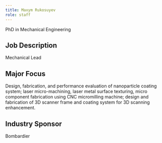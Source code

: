 ```yaml
---
title: Maxym Rukosuyev
role: staff
---
```


PhD in Mechanical Engineering

## Job Description

Mechanical Lead

## Major Focus

Design, fabrication, and performance evaluation of nanoparticle coating system; laser micro-machining, laser metal surface texturing, micro component fabrication using CNC micromilling machine; design and fabrication of 3D scanner frame and coating system for 3D scanning enhancement.

## Industry Sponsor

Bombardier
